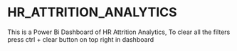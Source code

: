 # HR_ATTRITION_ANALYTICS
This is a Power Bi Dashboard of HR Attrition Analytics,
To clear all the filters press ctrl + clear button on top right in dashboard

